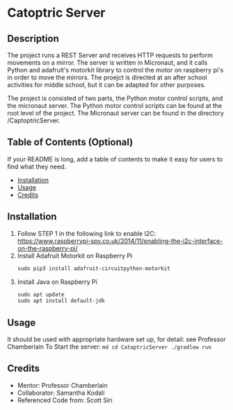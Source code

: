 # Catoptric Server

## Description
The project runs a REST Server and receives HTTP requests to perform movements on a mirror. The server is written in Micronaut, and it calls Python and adafruit's motorkit library to control the motor on raspberry pi's in order to move the mirrors. The proejct is directed at an after school activities for middle school, but it can be adapted for other purposes.

The project is consisted of two parts, the Python motor control scripts, and the micronaut server. The Python motor control scripts can be found at the root level of the project. The Micronaut server can be found in the directory  /CaptoptricServer.

## Table of Contents (Optional)

If your README is long, add a table of contents to make it easy for users to find what they need.

- [Installation](#installation)
- [Usage](#usage)
- [Credits](#credits)

## Installation
1. Follow STEP 1 in the following link to enable I2C: 
https://www.raspberrypi-spy.co.uk/2014/11/enabling-the-i2c-interface-on-the-raspberry-pi/
2. Install Adafruit Motorkit on Raspberry Pi
    ```md
    sudo pip3 install adafruit-circuitpython-motorkit
    ```
3. Install Java on Raspberry Pi
    ```md
    sudo apt update
    sudo apt install default-jdk
    ```

## Usage
It should be used with appropriate hardware set up, for detail: see Professor Chamberlain
To Start the server:
    ```md
    cd CatoptricServer
    ./gradlew run
    ```

## Credits
- Mentor: Professor Chamberlain
- Collaborator: Samantha Kodali
- Referenced Code from: Scott Siri
